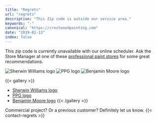 ```yaml
--- 
title: "Regrets"
url: "regrets"
description: "This Zip code is outside our service area."
keywords: "-"
canonical: "https://crestwoodpainting.com"
date: "2019-02-13"
index: false
--- 
```


This zip code is currently unavailable with our online scheduler. Ask the Store Manager at one of these [professional paint stores](https://www.google.com/search?q=paint+stores+kansas+city) for some great recommendations.

![Sherwin Williams logo](/images/logosq-SW100.webp) ![PPG logo](/images/Logo-sq-PPG100.webp) ![Benjamin Moore logo](/images/logosqBM100.webp)

{{< gallery >}}
- [Sherwin Williams logo](/images/logosq-SW100.webp)
- [PPG logo](/images/Logo-sq-PPG100.webp)
- [Benjamin Moore logo](/images/logosqBM100.webp)
{{< /gallery >}}

Commercial project? Or a previous customer?
Definitely let us know.
{{< contact-regrets >}}

